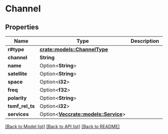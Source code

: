 # Channel

## Properties

Name | Type | Description | Notes
------------ | ------------- | ------------- | -------------
**r#type** | [**crate::models::ChannelType**](ChannelType.md) |  | 
**channel** | **String** |  | 
**name** | Option<**String**> |  | [optional]
**satellite** | Option<**String**> |  | [optional]
**space** | Option<**i32**> |  | [optional]
**freq** | Option<**f32**> |  | [optional]
**polarity** | Option<**String**> |  | [optional]
**tsmf_rel_ts** | Option<**i32**> |  | [optional]
**services** | Option<[**Vec<crate::models::Service>**](Service.md)> |  | [optional]

[[Back to Model list]](../README.md#documentation-for-models) [[Back to API list]](../README.md#documentation-for-api-endpoints) [[Back to README]](../README.md)


